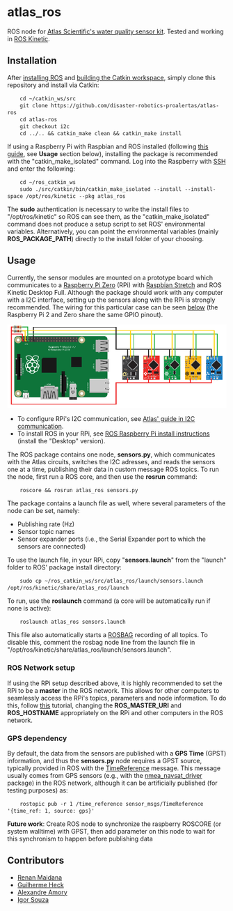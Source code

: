# atlas_ros

ROS node for [Atlas Scientific's water quality sensor kit](https://www.atlas-scientific.com/product_pages/kits/env-sds-kit.html). Tested and working in [ROS Kinetic](http://wiki.ros.org/kinetic).

## Installation

After [installing ROS](http://wiki.ros.org/kinetic/Installation) and [building the Catkin workspace](http://wiki.ros.org/ROS/Tutorials/InstallingandConfiguringROSEnvironment#Create_a_ROS_Workspace), simply clone this repository and install via Catkin:

```
    cd ~/catkin_ws/src
    git clone https://github.com/disaster-robotics-proalertas/atlas-ros
    cd atlas-ros
    git checkout i2c
    cd ../.. && catkin_make clean && catkin_make install
```

If using a Raspberry Pi with Raspbian and ROS installed (following [this guide](http://wiki.ros.org/ROSberryPi/Installing%20ROS%20Kinetic%20on%20the%20Raspberry%20Pi), see __Usage__ section below), installing the package is recommended with the "catkin_make_isolated" command. Log into the Raspberry with [SSH](https://www.openssh.com/) and enter the following:

```
    cd ~/ros_catkin_ws
    sudo ./src/catkin/bin/catkin_make_isolated --install --install-space /opt/ros/kinetic --pkg atlas_ros
```

The __sudo__ authentication is necessary to write the install files to "/opt/ros/kinetic" so ROS can see them, as the "catkin_make_isolated" command does not produce a setup script to set ROS' environmental variables. Alternatively, you can point the environmental variables (mainly __ROS_PACKAGE_PATH__) directly to the install folder of your choosing.

## Usage

Currently, the sensor modules are mounted on a prototype board which communicates to a [Raspberry Pi Zero](https://www.raspberrypi.org/products/raspberry-pi-zero/) (RPi) with [Raspbian Stretch](https://www.raspberrypi.org/blog/raspbian-stretch/) and ROS Kinetic Desktop Full. Although the package should work with any computer with a I2C interface, setting up the sensors along with the RPi is strongly recommended. The wiring for this particular case can be seen [below](./rpi-protoboard-wiring.png) (the Raspberry Pi 2 and Zero share the same GPIO pinout).

![](rpi-protoboard-wiring.png)

* To configure RPi's I2C communication, see [Atlas' guide in I2C communication](https://www.atlas-scientific.com/_files/code/pi_sample_code.pdf).
* To install ROS in your RPi, see [ROS Raspberry Pi install instructions](http://wiki.ros.org/ROSberryPi/Installing%20ROS%20Kinetic%20on%20the%20Raspberry%20Pi) (install the "Desktop" version).

The ROS package contains one node, __sensors.py__, which communicates with the Atlas circuits, switches the I2C adresses, and reads the sensors one at a time, publishing their data in custom message ROS topics.
To run the node, first run a ROS core, and then use the __rosrun__ command:

```
    roscore && rosrun atlas_ros sensors.py
```

The package contains a launch file as well, where several parameters of the node can be set, namely:

* Publishing rate (Hz)
* Sensor topic names
* Sensor expander ports (i.e., the Serial Expander port to which the sensors are connected)

To use the launch file, in your RPi, copy "__sensors.launch__" from the "launch" folder to ROS' package install directory:

```
    sudo cp ~/ros_catkin_ws/src/atlas_ros/launch/sensors.launch /opt/ros/kinetic/share/atlas_ros/launch
```

To run, use the __roslaunch__ command (a core will be automatically run if none is active):

```
    roslaunch atlas_ros sensors.launch
```

This file also automatically starts a [ROSBAG](http://wiki.ros.org/rosbag) recording of all topics. To disable this, comment the rosbag node line from the launch file in "/opt/ros/kinetic/share/atlas_ros/launch/sensors.launch".

### ROS Network setup

If using the RPi setup described above, it is highly recommended to set the RPi to be a __master__ in the ROS network.
This allows for other computers to seamlessly access the RPi's topics, parameters and node information.
To do this, follow [this](http://wiki.ros.org/ROS/NetworkSetup) tutorial, changing the __ROS_MASTER_URI__ and __ROS_HOSTNAME__ appropriately on the RPi and other computers in the ROS network.

### GPS dependency

By default, the data from the sensors are published with a __GPS Time__ (GPST) information, and thus the __sensors.py__ node requires a GPST source, typically provided in ROS with the [TimeReference](http://docs.ros.org/jade/api/sensor_msgs/html/msg/TimeReference.html) message. This message usually comes from GPS sensors (e.g., with the [nmea_navsat_driver](http://wiki.ros.org/nmea_navsat_driver) package) in the ROS network, although it can be artificially published (for testing purposes) as:

```
    rostopic pub -r 1 /time_reference sensor_msgs/TimeReference '{time_ref: 1, source: gps}'
```

__Future work__: Create ROS node to synchronize the raspberry ROSCORE (or system walltime) with GPST, then add parameter on this node to wait for this synchronism to happen before publishing data

## Contributors

* [Renan Maidana](https://github.com/rgmaidana)
* [Guilherme Heck](https://github.com/heckgui)
* [Alexandre Amory](https://github.com/amamory)
* [Igor Souza](https://github.com/igorSouzaA)
